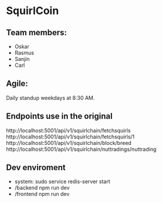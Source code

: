 # SquirlCoin

## Team members:

- Oskar
- Rasmus
- Sanjin
- Carl

## Agile:

Daily standup weekdays at 8:30 AM.

## Endpoints use in the original

http://localhost:5001/api/v1/squirlchain/fetchsquirls
http://localhost:5001/api/v1/squirlchain/fetchsquirls/1
http://localhost:5001/api/v1/squirlchain/block/breed
http://localhost:5001/api/v1/squirlchain/nuttradings/nuttrading

## Dev enviroment

- system: sudo service redis-server start
- /backend npm run dev
- /frontend npm run dev
